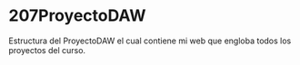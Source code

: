 # 207ProyectoDAW
Estructura del ProyectoDAW el cual contiene mi web que engloba todos los proyectos del curso.
